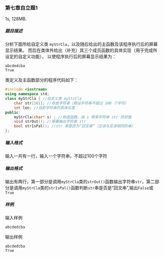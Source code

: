 ### 第七章自立题1

1s, 128MB.

##### 题目描述

分析下面所给自定义类 `myStrCla`，以及随后给出的主函数及该程序执行后的屏幕显示结果。
而后在类体外给出（补充）其三个成员函数的具体实现（用于完成所设定的自定义功能）， 以使程序执行后的屏幕显示结果为： 

```
abcdedcba 
True
```

类定义及主函数部分的程序代码如下：

```c++
#include <iostream> 
using namespace std;
class myStrCla { //自定义类 myStrCla 
	char str[101]; //存放字符串（假设字符串不超过 100 个字符） 
	int len; //当前字符串的具体长度 
public:
	myStrCla(char* s) ; //构造函数，由 s 带来字符串 str 的初值 
	void strOut(); //屏幕输出字符串 str 
	bool strIsPal(); //str 串是否为“回文串”（正读与反读相同的串） 
};
```

##### 输入格式

输入一共有一行，输入一个字符串，不超过100个字符

##### 输出格式

输出有两行，第一部分是调用`myStrCla`类的`strOut()`函数输出字符串`str`，第二部分是调用`myStrCla`类的`strIsPal()`函数判断`str`串是否是“回文串”,输出`False`或`True`

##### 样例

输入样例

```
abcdedcba
```

输出样例

```
abcdedcba
True
```
